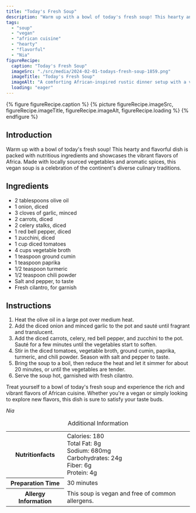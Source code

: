 ```yaml
---
title: "Today's Fresh Soup"
description: "Warm up with a bowl of today's fresh soup! This hearty and flavorful dish is packed with nutritious ingredients and showcases the vibrant flavors of Africa."
tags:
  - "soup"
  - "vegan"
  - "african cuisine"
  - "hearty"
  - "flavorful"
  - "Nia"
figureRecipe: 
  caption: "Today's Fresh Soup"
  imageSrc: "./src/media/2024-02-01-todays-fresh-soup-1859.png"
  imageTitle: "Today's Fresh Soup"
  imageAlt: "A comforting African-inspired rustic dinner setup with a vibrant bowl of hearty soup as the centerpiece, garnished with fresh cilantro."
  loading: "eager"
---
```


{% figure figureRecipe.caption %}
{% picture figureRecipe.imageSrc, figureRecipe.imageTitle, figureRecipe.imageAlt, figureRecipe.loading %}
{% endfigure %}

## Introduction

Warm up with a bowl of today's fresh soup! This hearty and flavorful dish is packed with nutritious ingredients and showcases the vibrant flavors of Africa. Made with locally sourced vegetables and aromatic spices, this vegan soup is a celebration of the continent's diverse culinary traditions.

## Ingredients

- 2 tablespoons olive oil
- 1 onion, diced
- 3 cloves of garlic, minced
- 2 carrots, diced
- 2 celery stalks, diced
- 1 red bell pepper, diced
- 1 zucchini, diced
- 1 cup diced tomatoes
- 4 cups vegetable broth
- 1 teaspoon ground cumin
- 1 teaspoon paprika
- 1/2 teaspoon turmeric
- 1/2 teaspoon chili powder
- Salt and pepper, to taste
- Fresh cilantro, for garnish

## Instructions

1. Heat the olive oil in a large pot over medium heat.
2. Add the diced onion and minced garlic to the pot and sauté until fragrant and translucent.
3. Add the diced carrots, celery, red bell pepper, and zucchini to the pot. Sauté for a few minutes until the vegetables start to soften.
4. Stir in the diced tomatoes, vegetable broth, ground cumin, paprika, turmeric, and chili powder. Season with salt and pepper to taste.
5. Bring the soup to a boil, then reduce the heat and let it simmer for about 20 minutes, or until the vegetables are tender.
6. Serve the soup hot, garnished with fresh cilantro.

Treat yourself to a bowl of today's fresh soup and experience the rich and vibrant flavors of African cuisine. Whether you're a vegan or simply looking to explore new flavors, this dish is sure to satisfy your taste buds.

*Nia*

<table><caption class='sr-only'>Additional Information</caption><tr><th>Nutritionfacts</th><td>Calories: 180<br />
Total Fat: 8g<br />
Sodium: 680mg<br />
Carbohydrates: 24g<br />
Fiber: 6g<br />
Protein: 4g&nbsp;</td></tr><tr><th>Preparation Time</th><td>30 minutes&nbsp;</td></tr><tr><th>Allergy Information</th><td>This soup is vegan and free of common allergens.&nbsp;</td></tr></table>


